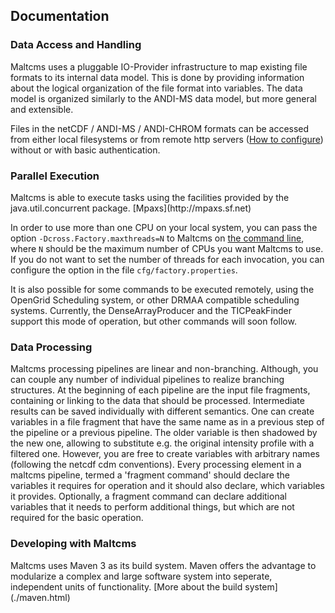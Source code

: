 <h2>Documentation</h2>
<h3>Data Access and Handling</h3>
Maltcms uses a pluggable IO-Provider infrastructure to map existing file formats to its internal 
data model. This is done by providing information about the logical organization of the file format 
into variables. The data model is organized similarly to the ANDI-MS data model, but more general and 
extensible. 

Files in the netCDF / ANDI-MS / ANDI-CHROM formats can be accessed from either local filesystems or from
remote http servers ([How to configure](http://www.unidata.ucar.edu/software/thredds/current/netcdf-java/reference/HTTPservice.html)) without or with basic authentication.

<h3>Parallel Execution</h3>
Maltcms is able to execute tasks using the facilities provided by the java.util.concurrent package.
[Mpaxs](http://mpaxs.sf.net)

In order to use more than one CPU on your local system, you can pass the option `-Dcross.Factory.maxthreads=N` to Maltcms on [the command line](../gettingStarted.html), where `N` should be the maximum number of CPUs you want Maltcms to use. If you do not want to set the number of threads for each invocation, you can configure the option in the file `cfg/factory.properties`.

It is also possible for some commands to be executed remotely, using the OpenGrid Scheduling system, or other DRMAA compatible scheduling systems. Currently, the DenseArrayProducer and the TICPeakFinder support this mode of operation, but other commands will soon follow.

<h3>Data Processing</h3>
Maltcms processing pipelines are linear and non-branching. Although, you can couple any number of individual pipelines to realize branching structures. At the beginning of each pipeline are the input file fragments, containing or 
linking to the data that should be processed. Intermediate results can be saved individually with different semantics. One can create variables in a file fragment that have the same name as in a previous step of the pipeline or a previous pipeline. The older variable is then shadowed by the new one, allowing to substitute e.g. the original intensity profile with a filtered one. However, you are free to create variables with arbitrary names (following the netcdf cdm conventions). Every processing element in a maltcms pipeline, termed a 'fragment command' should declare the variables it requires for operation and it should also declare, which variables it provides. Optionally, a fragment command can declare additional variables that it needs to perform additional things, but which are not required for the basic operation.

<h3>Developing with Maltcms</h3>
Maltcms uses Maven 3 as its build system. Maven offers the advantage to modularize a complex and large software system into seperate, independent units of functionality. [More about the build system](./maven.html)



